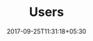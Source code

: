 ---
title: "Users"
date: 2017-09-25T11:31:18+05:30
draft: false
layout: users
property: "Casa Anjuna"
status: "In Process"
url: /details/users/casa-anjuna/
slug: "casa-anjuna/"

mainmenu:
 details: true
 user: true

---